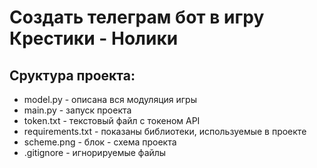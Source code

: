 # Создать телеграм бот в игру Крестики - Нолики

## Cруктура проекта:
* model.py - описана вся модуляция игры
* main.py - запуск проекта
* token.txt - текстовый файл с токеном API
* requirements.txt - показаны библиотеки, используемые в проекте
* scheme.png - блок - схема проекта
* .gitignore - игнорируемые файлы
